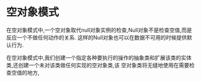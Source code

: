 # 空对象模式


在空对象模式中,一个空对象取代null对象实例的检查,Null对象不是检查空值,而是反应一个不做任何动作的关系.
这样的Null对象也可以在数据不可用的时候提供默认行为.

在空对象模式中,我们创建一个指定各种要执行的操作的抽象类和扩展该类的实体类,还创建一个未对该类做任何实现的空对象类,该
空对象类将无缝地使用在需要检查空值的地方,